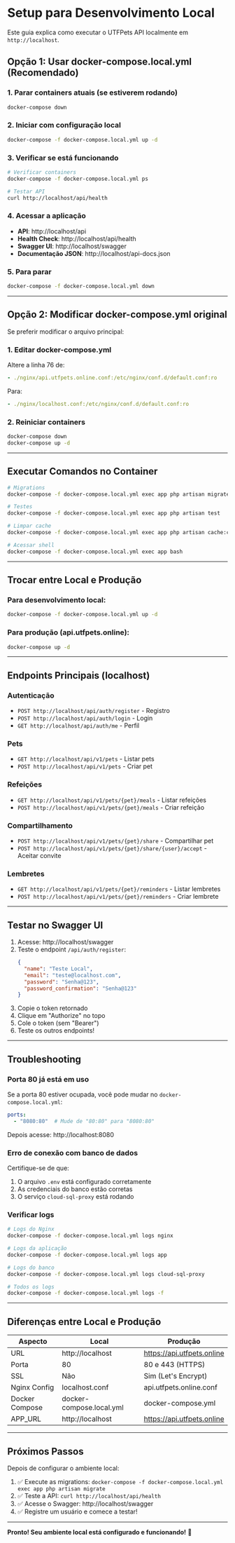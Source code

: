 # Setup para Desenvolvimento Local

Este guia explica como executar o UTFPets API localmente em `http://localhost`.

## Opção 1: Usar docker-compose.local.yml (Recomendado)

### 1. Parar containers atuais (se estiverem rodando)
```bash
docker-compose down
```

### 2. Iniciar com configuração local
```bash
docker-compose -f docker-compose.local.yml up -d
```

### 3. Verificar se está funcionando
```bash
# Verificar containers
docker-compose -f docker-compose.local.yml ps

# Testar API
curl http://localhost/api/health
```

### 4. Acessar a aplicação
- **API**: http://localhost/api
- **Health Check**: http://localhost/api/health
- **Swagger UI**: http://localhost/swagger
- **Documentação JSON**: http://localhost/api-docs.json

### 5. Para parar
```bash
docker-compose -f docker-compose.local.yml down
```

---

## Opção 2: Modificar docker-compose.yml original

Se preferir modificar o arquivo principal:

### 1. Editar docker-compose.yml

Altere a linha 76 de:
```yaml
- ./nginx/api.utfpets.online.conf:/etc/nginx/conf.d/default.conf:ro
```

Para:
```yaml
- ./nginx/localhost.conf:/etc/nginx/conf.d/default.conf:ro
```

### 2. Reiniciar containers
```bash
docker-compose down
docker-compose up -d
```

---

## Executar Comandos no Container

```bash
# Migrations
docker-compose -f docker-compose.local.yml exec app php artisan migrate

# Testes
docker-compose -f docker-compose.local.yml exec app php artisan test

# Limpar cache
docker-compose -f docker-compose.local.yml exec app php artisan cache:clear

# Acessar shell
docker-compose -f docker-compose.local.yml exec app bash
```

---

## Trocar entre Local e Produção

### Para desenvolvimento local:
```bash
docker-compose -f docker-compose.local.yml up -d
```

### Para produção (api.utfpets.online):
```bash
docker-compose up -d
```

---

## Endpoints Principais (localhost)

### Autenticação
- `POST http://localhost/api/auth/register` - Registro
- `POST http://localhost/api/auth/login` - Login
- `GET http://localhost/api/auth/me` - Perfil

### Pets
- `GET http://localhost/api/v1/pets` - Listar pets
- `POST http://localhost/api/v1/pets` - Criar pet

### Refeições
- `GET http://localhost/api/v1/pets/{pet}/meals` - Listar refeições
- `POST http://localhost/api/v1/pets/{pet}/meals` - Criar refeição

### Compartilhamento
- `POST http://localhost/api/v1/pets/{pet}/share` - Compartilhar pet
- `POST http://localhost/api/v1/pets/{pet}/share/{user}/accept` - Aceitar convite

### Lembretes
- `GET http://localhost/api/v1/pets/{pet}/reminders` - Listar lembretes
- `POST http://localhost/api/v1/pets/{pet}/reminders` - Criar lembrete

---

## Testar no Swagger UI

1. Acesse: http://localhost/swagger
2. Teste o endpoint `/api/auth/register`:
   ```json
   {
     "name": "Teste Local",
     "email": "teste@localhost.com",
     "password": "Senha@123",
     "password_confirmation": "Senha@123"
   }
   ```
3. Copie o token retornado
4. Clique em "Authorize" no topo
5. Cole o token (sem "Bearer")
6. Teste os outros endpoints!

---

## Troubleshooting

### Porta 80 já está em uso
Se a porta 80 estiver ocupada, você pode mudar no `docker-compose.local.yml`:

```yaml
ports:
  - "8080:80"  # Mude de "80:80" para "8080:80"
```

Depois acesse: http://localhost:8080

### Erro de conexão com banco de dados
Certifique-se de que:
1. O arquivo `.env` está configurado corretamente
2. As credenciais do banco estão corretas
3. O serviço `cloud-sql-proxy` está rodando

### Verificar logs
```bash
# Logs do Nginx
docker-compose -f docker-compose.local.yml logs nginx

# Logs da aplicação
docker-compose -f docker-compose.local.yml logs app

# Logs do banco
docker-compose -f docker-compose.local.yml logs cloud-sql-proxy

# Todos os logs
docker-compose -f docker-compose.local.yml logs -f
```

---

## Diferenças entre Local e Produção

| Aspecto | Local | Produção |
|---------|-------|----------|
| URL | http://localhost | https://api.utfpets.online |
| Porta | 80 | 80 e 443 (HTTPS) |
| SSL | Não | Sim (Let's Encrypt) |
| Nginx Config | localhost.conf | api.utfpets.online.conf |
| Docker Compose | docker-compose.local.yml | docker-compose.yml |
| APP_URL | http://localhost | https://api.utfpets.online |

---

## Próximos Passos

Depois de configurar o ambiente local:

1. ✅ Execute as migrations: `docker-compose -f docker-compose.local.yml exec app php artisan migrate`
2. ✅ Teste a API: `curl http://localhost/api/health`
3. ✅ Acesse o Swagger: http://localhost/swagger
4. ✅ Registre um usuário e comece a testar!

---

**Pronto! Seu ambiente local está configurado e funcionando!** 🚀
